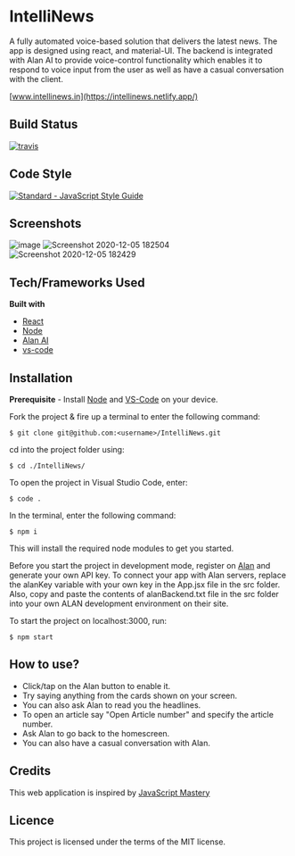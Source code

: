 # IntelliNews

A fully automated voice-based solution that delivers the latest news. The app is designed using react, and material-UI. The backend is integrated with Alan AI to provide voice-control functionality which enables it to respond to voice input from the user as well as have a casual conversation with the client.

[www.intellinews.in](https://intellinews.netlify.app/)

## Build Status

<a href="https://travis-ci.org/standard/standard"><img src="https://img.shields.io/travis/standard/standard/master.svg" alt="travis"></a>

## Code Style

<a href="https://standardjs.com"><img src="https://img.shields.io/badge/code_style-standard-brightgreen.svg" alt="Standard - JavaScript Style Guide"></a>

## Screenshots

![image](https://user-images.githubusercontent.com/56535991/101243981-c13b2e00-3729-11eb-9e76-4dd87bc63178.png)
![Screenshot 2020-12-05 182504](https://user-images.githubusercontent.com/56535991/101243632-8c2ddc00-3727-11eb-9c09-26b7203d22a8.png)
![Screenshot 2020-12-05 182429](https://user-images.githubusercontent.com/56535991/101243640-994acb00-3727-11eb-984b-df303fcce8e4.png)


## Tech/Frameworks Used

**Built with**
- [React](https://reactjs.org/docs/getting-started.html)
- [Node](https://nodejs.org/dist/latest-v14.x/docs/api/)
- [Alan AI](https://alan.app/)
- [vs-code](https://code.visualstudio.com/docs)

## Installation

**Prerequisite** - Install [Node](https://nodejs.org/en/) and [VS-Code](https://code.visualstudio.com/Download) on your device.

Fork the project & fire up a terminal to enter the following command: 
```
$ git clone git@github.com:<username>/IntelliNews.git
```
cd into the project folder using:
```
$ cd ./IntelliNews/
```
To open the project in Visual Studio Code, enter:
```
$ code .
```
In the terminal, enter the following command:
```
$ npm i
```
This will install the required node modules to get you started.

Before you start the project in development mode, register on [Alan](https://alan.app/) and generate your own API key. To connect your app with Alan servers, replace the alanKey variable with your own key in the App.jsx file in the src folder. Also, copy and paste the contents of alanBackend.txt file in the src folder into your own ALAN development environment on their site.

To start the project on localhost:3000, run:
```
$ npm start
```
## How to use?

- Click/tap on the Alan button to enable it.
- Try saying anything from the cards shown on your screen.
- You can also ask Alan to read you the headlines.
- To open an article say "Open Article number" and specify the article number.
- Ask Alan to go back to the homescreen.
- You can also have a casual conversation with Alan.

## Credits

This web application is inspired by [JavaScript Mastery](https://github.com/adrianhajdin/project_news_alan_ai)

## Licence

This project is licensed under the terms of the MIT license.
